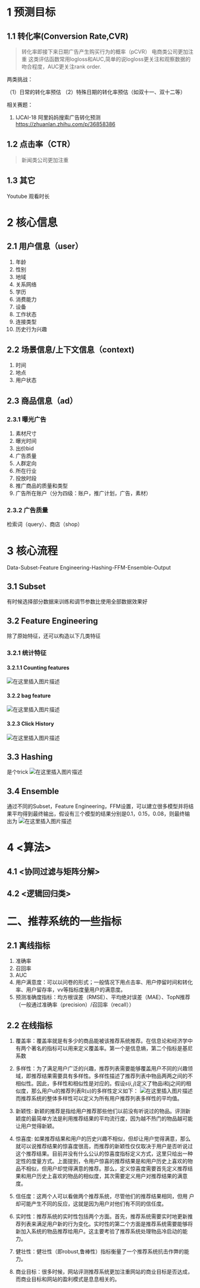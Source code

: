 # 1 预测目标
## 1.1 转化率(Conversion Rate,CVR)
> 转化率即接下来日期广告产生购买行为的概率（pCVR）
> 电商类公司更加注重
> 这类评估函数常用logloss和AUC,简单的说logloss更关注和观察数据的吻合程度，AUC更关注rank order.

两类挑战：

（1）日常的转化率预估
（2）特殊日期的转化率预估（如双十一、双十二等）

相关赛题：
1. IJCAI-18 阿里妈妈搜索广告转化预测 https://zhuanlan.zhihu.com/p/36858386

## 1.2 点击率（CTR）
> 新闻类公司更加注重
> 
## 1.3 其它
Youtube 观看时长

# 2 核心信息
## 2.1 用户信息（user）
1. 年龄
2. 性别
3. 地域
4. 关系网络
5. 学历
6. 消费能力
7. 设备
8. 工作状态
9. 连接类型                            
10. 历史行为兴趣 

## 2.2 场景信息/上下文信息（context)
1. 时间
2. 地点
3. 用户状态

## 2.3 商品信息（ad）
### 2.3.1 曝光广告
1. 素材尺寸
2. 曝光时间
3. 出价bid
4. 广告质量
5. 人群定向
6. 所在行业
7. 投放时段
8. 推广商品的质量和类型
9. 广告所在账户（分为四级：账户，推广计划，广告，素材）
### 2.3.2 广告质量



检索词（query）、商店（shop）

# 3 核心流程
Data-Subset-Feature Engineering-Hashing-FFM-Ensemble-Output
## 3.1 Subset
有时候选择部分数据来训练和调节参数比使用全部数据效果好
## 3.2 Feature Engineering
除了原始特征，还可以构造以下几类特征
### 3.2.1 统计特征
#### 3.2.1.1 Counting features
![在这里插入图片描述](https://img-blog.csdnimg.cn/20200324114350680.png?x-oss-process=image/watermark,type_ZmFuZ3poZW5naGVpdGk,shadow_10,text_aHR0cHM6Ly9ibG9nLmNzZG4ubmV0L3dlaXhpbl80MjI5Nzg1NQ==,size_16,color_FFFFFF,t_70)
#### 3.2.2 bag feature
![在这里插入图片描述](https://img-blog.csdnimg.cn/2020032411451947.png?x-oss-process=image/watermark,type_ZmFuZ3poZW5naGVpdGk,shadow_10,text_aHR0cHM6Ly9ibG9nLmNzZG4ubmV0L3dlaXhpbl80MjI5Nzg1NQ==,size_16,color_FFFFFF,t_70)
#### 3.2.3 Click History
![在这里插入图片描述](https://img-blog.csdnimg.cn/20200324114648398.png?x-oss-process=image/watermark,type_ZmFuZ3poZW5naGVpdGk,shadow_10,text_aHR0cHM6Ly9ibG9nLmNzZG4ubmV0L3dlaXhpbl80MjI5Nzg1NQ==,size_16,color_FFFFFF,t_70)
## 3.3 Hashing
是个trick
![在这里插入图片描述](https://img-blog.csdnimg.cn/20200324114827795.png?x-oss-process=image/watermark,type_ZmFuZ3poZW5naGVpdGk,shadow_10,text_aHR0cHM6Ly9ibG9nLmNzZG4ubmV0L3dlaXhpbl80MjI5Nzg1NQ==,size_16,color_FFFFFF,t_70)
## 3.4 Ensemble
通过不同的Subset，Feature Engineering，FFM设置，可以建立很多模型并将结果平均得到最终输出，假设有三个模型的结果分别是0.1，0.15，0.08，则最终输出为
![在这里插入图片描述](https://img-blog.csdnimg.cn/20200324115441753.png?x-oss-process=image/watermark,type_ZmFuZ3poZW5naGVpdGk,shadow_10,text_aHR0cHM6Ly9ibG9nLmNzZG4ubmV0L3dlaXhpbl80MjI5Nzg1NQ==,size_16,color_FFFFFF,t_70)

# 4 <算法>
## 4.1 <协同过滤与矩阵分解>
## 4.2 <逻辑回归类>




# 二、推荐系统的一些指标
## 2.1 离线指标
1. 准确率
2. 召回率
3. AUC
4. 用户满意度：可以以问卷的形式；一般情况下用点击率、用户停留时间和转化率、用户留存率，vv等指标度量用户的满意度。
5. 预测准确度指标：均方根误差（RMSE）、平均绝对误差（MAE）、TopN推荐（一般通过准确率（precision）/召回率（recall））
## 2.2 在线指标
1. 覆盖率：覆盖率就是有多少的商品能被该推荐系统推荐。在信息论和经济学中有两个著名的指标可以用来定义覆盖率。第一个是信息熵，第二个指标是基尼系数
2. 多样性：为了满足用户广泛的兴趣，推荐列表需要能够覆盖用户不同的兴趣领域，即推荐结果需要具有多样性。多样性描述了推荐列表中物品两两之间的不相似性。因此，多样性和相似性是对应的。假设$s(i,j)$定义了物品i和j之间的相似度，那么用户u的推荐列表R(u)的多样性定义如下：
![在这里插入图片描述](https://img-blog.csdnimg.cn/20190929130135489.png)
而推荐系统的整体多样性可以定义为所有用户推荐列表多样性的平均值。

3. 新颖性: 新颖的推荐是指给用户推荐那些他们以前没有听说过的物品。评测新颖度的最简单方法是利用推荐结果的平均流行度，因为越不热门的物品越可能让用户觉得新颖。
4. 惊喜度: 如果推荐结果和用户的历史兴趣不相似，但却让用户觉得满意，那么就可以说推荐结果的惊喜度很高，而推荐的新颖性仅仅取决于用户是否听说过这个推荐结果。目前并没有什么公认的惊喜度指标定义方式，这里只给出一种定性的度量方式。上面提到，令用户惊喜的推荐结果是和用户历史上喜欢的物品不相似，但用户却觉得满意的推荐。那么，定义惊喜度需要首先定义推荐结果和用户历史上喜欢的物品的相似度，其次需要定义用户对推荐结果的满意度。
5. 信任度：这两个人可以看做两个推荐系统，尽管他们的推荐结果相同，但用
户却可能产生不同的反应，这就是因为用户对他们有不同的信任度。
6. 实时性：推荐系统的实时性包括两个方面。首先，推荐系统需要实时地更新推荐列表来满足用户新的行为变化。实时性的第二个方面是推荐系统需要能够将新加入系统的物品推荐给用户。这主要考验了推荐系统处理物品冷启动的能力。
7. 健壮性：健壮性（即robust,鲁棒性）指标衡量了一个推荐系统抗击作弊的能力。
8. 商业目标：很多时候，网站评测推荐系统更加注重网站的商业目标是否达成，而商业目标和网站的盈利模式是息息相关的。
